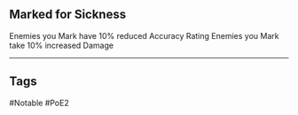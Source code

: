 ## Marked for Sickness
Enemies you Mark have 10% reduced Accuracy Rating
Enemies you Mark take 10% increased Damage

---
## Tags
#Notable
#PoE2
